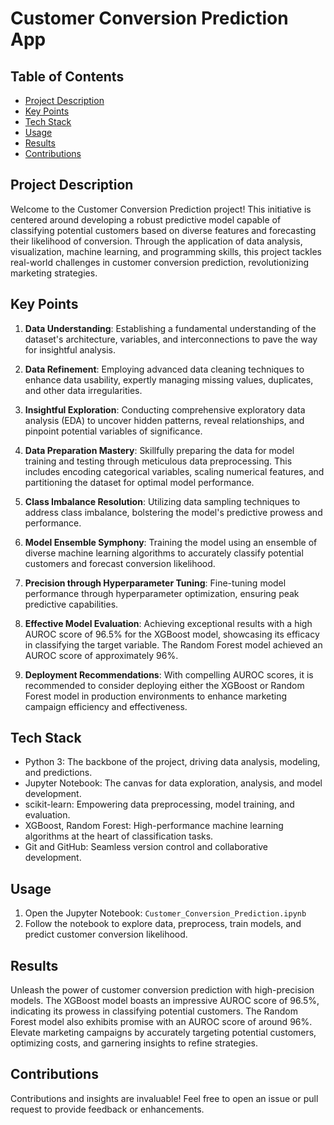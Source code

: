 # Customer Conversion Prediction App

## Table of Contents
- [Project Description](#project-description)
- [Key Points](#key-points)
- [Tech Stack](#tech-stack)
- [Usage](#usage)
- [Results](#results)
- [Contributions](#contributions)

## Project Description
Welcome to the Customer Conversion Prediction project! This initiative is centered around developing a robust predictive model capable of classifying potential customers based on diverse features and forecasting their likelihood of conversion. Through the application of data analysis, visualization, machine learning, and programming skills, this project tackles real-world challenges in customer conversion prediction, revolutionizing marketing strategies.

## Key Points
1. **Data Understanding**: Establishing a fundamental understanding of the dataset's architecture, variables, and interconnections to pave the way for insightful analysis.

2. **Data Refinement**: Employing advanced data cleaning techniques to enhance data usability, expertly managing missing values, duplicates, and other data irregularities.

3. **Insightful Exploration**: Conducting comprehensive exploratory data analysis (EDA) to uncover hidden patterns, reveal relationships, and pinpoint potential variables of significance.

4. **Data Preparation Mastery**: Skillfully preparing the data for model training and testing through meticulous data preprocessing. This includes encoding categorical variables, scaling numerical features, and partitioning the dataset for optimal model performance.

5. **Class Imbalance Resolution**: Utilizing data sampling techniques to address class imbalance, bolstering the model's predictive prowess and performance.

6. **Model Ensemble Symphony**: Training the model using an ensemble of diverse machine learning algorithms to accurately classify potential customers and forecast conversion likelihood.

7. **Precision through Hyperparameter Tuning**: Fine-tuning model performance through hyperparameter optimization, ensuring peak predictive capabilities.

8. **Effective Model Evaluation**: Achieving exceptional results with a high AUROC score of 96.5% for the XGBoost model, showcasing its efficacy in classifying the target variable. The Random Forest model achieved an AUROC score of approximately 96%.

9. **Deployment Recommendations**: With compelling AUROC scores, it is recommended to consider deploying either the XGBoost or Random Forest model in production environments to enhance marketing campaign efficiency and effectiveness.

## Tech Stack
- Python 3: The backbone of the project, driving data analysis, modeling, and predictions.
- Jupyter Notebook: The canvas for data exploration, analysis, and model development.
- scikit-learn: Empowering data preprocessing, model training, and evaluation.
- XGBoost, Random Forest: High-performance machine learning algorithms at the heart of classification tasks.
- Git and GitHub: Seamless version control and collaborative development.

## Usage
1. Open the Jupyter Notebook: `Customer_Conversion_Prediction.ipynb`
2. Follow the notebook to explore data, preprocess, train models, and predict customer conversion likelihood.

## Results
Unleash the power of customer conversion prediction with high-precision models. The XGBoost model boasts an impressive AUROC score of 96.5%, indicating its prowess in classifying potential customers. The Random Forest model also exhibits promise with an AUROC score of around 96%. Elevate marketing campaigns by accurately targeting potential customers, optimizing costs, and garnering insights to refine strategies.

## Contributions
Contributions and insights are invaluable! Feel free to open an issue or pull request to provide feedback or enhancements.


